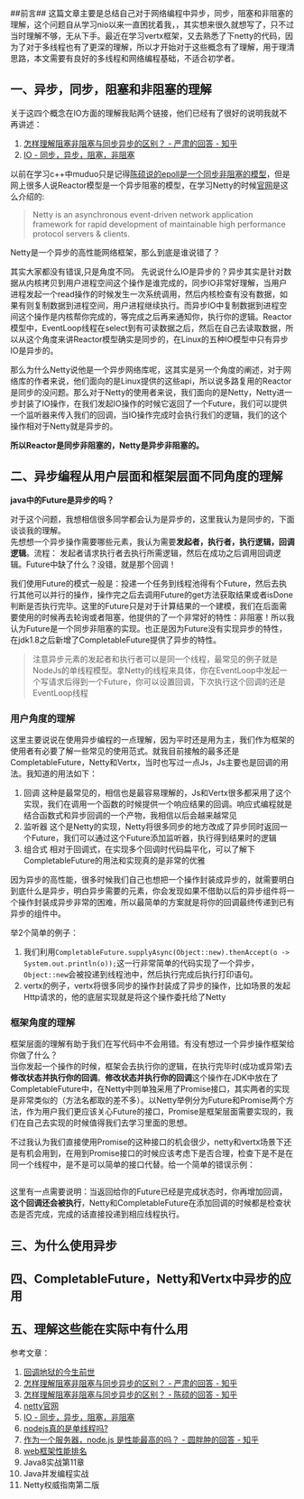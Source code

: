 ##前言##
这篇文章主要是总结自己对于网络编程中异步，同步，阻塞和非阻塞的理解，这个问题自从学习nio以来一直困扰着我，，其实想来很久就想写了，只不过当时理解不够，无从下手。最近在学习vertx框架，又去熟悉了下netty的代码，因为了对于多线程也有了更深的理解，所以才开始对于这些概念有了理解，用于理清思路，本文需要有良好的多线程和网络编程基础，不适合初学者。


## 一、异步，同步，阻塞和非阻塞的理解


关于这四个概念在IO方面的理解我贴两个链接，他们已经有了很好的说明我就不再讲述：
1. [怎样理解阻塞非阻塞与同步异步的区别？ - 严肃的回答 - 知乎](https://www.zhihu.com/question/19732473/answer/20851256)
2. [IO - 同步，异步，阻塞，非阻塞 ](https://blog.csdn.net/historyasamirror/article/details/5778378)

以前在学习c++中muduo只是记得[陈硕说的epoll是一个同步非阻塞的模型](https://www.zhihu.com/question/19732473/answer/26091478)，但是网上很多人说Reactor模型是一个异步阻塞的模型，在学习Netty的时候[官网](https://netty.io/)是这么介绍的:

> Netty is an asynchronous event-driven network application framework 
  for rapid development of maintainable high performance protocol servers & clients.

Netty是一个异步的高性能网络框架，那么到底是谁说错了？

其实大家都没有错误,只是角度不同。
先说说什么IO是异步的？异步其实是针对数据从内核拷贝到用户进程空间这个操作是谁完成的，同步IO非常好理解，当用户进程发起一个read操作的时候发生一次系统调用，然后内核检查有没有数据，如果有则复制数据到进程空间，用户进程继续执行。而异步IO中复制数据到进程空间这个操作是内核帮你完成的，等完成之后再来通知你，执行你的逻辑。Reactor模型中，EventLoop线程在select到有可读数据之后，然后在自己去读取数据，所以从这个角度来讲Reactor模型确实是同步的，在Linux的五种IO模型中只有异步IO是异步的。


那么为什么Netty说他是一个异步网络库呢，这其实是另一个角度的阐述，对于网络库的作者来说，他们面向的是Linux提供的这些api，所以说多路复用的Reactor是同步的没问题。那么对于Netty的使用者来说，我们面向的是Netty，Netty进一步封装了IO操作，在我们发起IO操作的时候它返回了一个Future，我们可以提供一个监听器来传入我们的回调，当IO操作完成时会执行我们的逻辑，我们的这个操作相对于Netty就是异步的。

**所以Reactor是同步非阻塞的，Netty是异步非阻塞的。**


## 二、异步编程从用户层面和框架层面不同角度的理解

**java中的Future是异步的吗？**  

对于这个问题，我想相信很多同学都会认为是异步的，这里我认为是同步的，下面谈谈我的理解。   
先想想一个异步操作需要哪些元素，我认为需要**发起者，执行者，执行逻辑，回调逻辑**。流程： 发起者请求执行者去执行所需逻辑，然后在成功之后调用回调逻辑。Future中缺了什么？没错，就是那个回调！

我们使用Future的模式一般是：投递一个任务到线程池得有个Future，然后去执行其他可以并行的操作，操作完之后去调用Future的get方法获取结果或者isDone判断是否执行完毕。这里的Future只是对于计算结果的一个建模，我们在后面需要使用的时候再去轮询或者阻塞，他提供的了一个非常好的特性：非阻塞！所以我认为Future是一个同步非阻塞的实现。也正是因为Future没有实现异步的特性，在jdk1.8之后新增了CompletableFuture提供了异步的特性。

> 注意异步元素的发起者和执行者可以是同一个线程，最常见的例子就是NodeJs的单线程模型。拿Netty的线程来具体，你在EventLoop中发起一个写请求后得到一个Future，你可以设置回调，下次执行这个回调的还是EventLoop线程

### 用户角度的理解

这里主要说说在使用异步编程的一点理解，因为平时还是用为主，我们作为框架的使用者有必要了解一些常见的使用范式。就我目前接触的最多还是CompletableFuture，Netty和Vertx，当时也写过一点Js，Js主要也是回调的用法。我知道的用法如下：

1. 回调   这种是最常见的，相信也是最容易理解的，Js和Vertx很多都采用了这个实现，我们在调用一个函数的时候提供一个响应结果的回调。响应式编程就是结合函数式和异步回调的一个产物，我相信以后会越来越常见
2. 监听器 这个是Netty的实现，Netty将很多同步的地方改成了异步同时返回一个Future，我们可以通过这个Future添加监听器，执行得到结果时的逻辑
3. 组合式 相对于回调式，在实现多个回调时代码扁平化，可以了解下CompletableFuture的用法和实现真的是非常的优雅

因为异步的高性能，很多时候我们自己也想把一个操作封装成异步的，就需要明白到底什么是异步，明白异步需要的元素，你会发现如果不借助以后的异步组件将一个操作封装成异步非常的困难，所以最简单的方案就是将你的回调最终传递到已有异步的组件中。

举2个简单的例子：   
1. 我们利用`CompletableFuture.supplyAsync(Object::new).thenAccept(o -> System.out.println(o));`这一行非常简单的代码实现了一个异步，`Object::new`会被投递到线程池中，然后执行完成后执行打印语句。
2. vertx的例子，vertx将很多同步的操作封装成了异步的操作，比如场景的发起Http请求的，他的底层实现就是将这个操作委托给了Netty


### 框架角度的理解

框架层面的理解有助于我们在写代码中不会用错。有没有想过一个异步操作框架给你做了什么？   
当你发起一个操作的时候，框架会去执行你的逻辑，在执行完毕时(成功或异常)去**修改状态并执行你的回调**。**修改状态并执行你的回调**这个操作在JDK中放在了CompletableFuture中，在Netty中则单独采用了Promise接口，其实两者的实现是非常类似的（方法名都取的差不多）。以Netty举例分为Future和Promise两个方法，作为用户我们更应该关心Future的接口，Promise是框架层面需要实现的，我们在自己去实现的时候值得我们去学习里面的思想。

不过我认为我们直接使用Promise的这种接口的机会很少，netty和vertx场景下还是有机会用到，在用到Promise接口的时候应该考虑下是否合理，检查下是不是在同一个线程中，是不是可以简单的接口代替。给一个简单的错误示例：

```java


```

这里有一点需要说明：当返回给你的Future已经是完成状态时，你再增加回调，**这个回调还会被执行**，Netty和CompletableFuture在添加回调的时候都是检查状态是否完成，完成的话直接投递到相应线程执行。

## 三、为什么使用异步



## 四、CompletableFuture，Netty和Vertx中异步的应用

## 五、理解这些能在实际中有什么用






参考文章：

1. [回调地狱的今生前世](https://juejin.im/entry/57fa6a4e67f3560058752542)
2. [怎样理解阻塞非阻塞与同步异步的区别？ - 严肃的回答 - 知乎](https://www.zhihu.com/question/19732473/answer/20851256)
3. [怎样理解阻塞非阻塞与同步异步的区别？ - 陈硕的回答 - 知乎](https://www.zhihu.com/question/19732473/answer/26091478)
4. [netty官网](https://netty.io/)
5. [IO - 同步，异步，阻塞，非阻塞 ](https://blog.csdn.net/historyasamirror/article/details/5778378)
6. [nodejs真的是单线程吗?](https://segmentfault.com/a/1190000014926921)
7. [作为一个服务器，node.js 是性能最高的吗？ - 圆胖肿的回答 - 知乎](https://www.zhihu.com/question/35280583/answer/487808916)
8. [web框架性能排名](https://www.techempower.com/benchmarks/)
6. Java8实战第11章
7. Java并发编程实战
8. Netty权威指南第二版